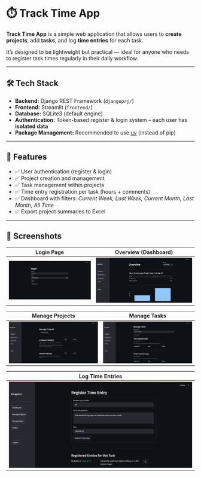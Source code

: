 # ⏱️ Track Time App

**Track Time App** is a simple web application that allows users to **create projects**, add **tasks**, and log **time entries** for each task.  

It’s designed to be lightweight but practical — ideal for anyone who needs to register task times regularly in their daily workflow.  

---

## 🛠 Tech Stack
- **Backend:** Django REST Framework (`djangoprj/`)
- **Frontend:** Streamlit (`frontend/`)
- **Database:** SQLite3 (default engine)
- **Authentication:** Token-based register & login system – each user has **isolated data**
- **Package Management:** Recommended to use [uv](https://github.com/astral-sh/uv) (instead of pip)

---

## 🚀 Features
- ✅ User authentication (register & login)  
- ✅ Project creation and management  
- ✅ Task management within projects  
- ✅ Time entry registration per task (hours + comments)  
- ✅ Dashboard with filters: *Current Week, Last Week, Current Month, Last Month, All Time*  
- ✅ Export project summaries to Excel  

---

## 📸 Screenshots

| Login Page | Overview (Dashboard) |
|------------|-----------------------|
| ![Login](images/login_page.png) | ![Overview](images/overview_page.png) |

| Manage Projects | Manage Tasks |
|-----------------|---------------|
| ![Projects](images/manage_projects_page.png) | ![Tasks](images/manage_tasks_page.png) |

| Log Time Entries |
|------------------|
| ![Log Time](images/log_time_page.png) |


